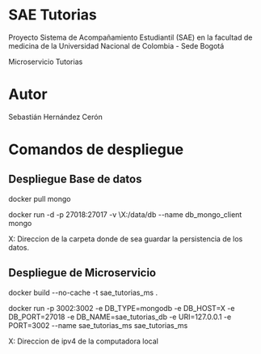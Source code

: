 # SAE Tutorias
Proyecto Sistema de Acompañamiento Estudiantil (SAE) en la facultad de medicina de la Universidad Nacional de Colombia - Sede Bogotá

Microservicio Tutorias

# Autor
Sebastián Hernández Cerón


# Comandos de despliegue

## Despliegue Base de datos
docker pull mongo

docker run -d -p 27018:27017 -v \X:/data/db --name db_mongo_client mongo

X: Direccion de la carpeta donde de sea guardar la persistencia de los datos.

## Despliegue de Microservicio
docker build --no-cache -t sae_tutorias_ms .

docker run -p 3002:3002 -e DB_TYPE=mongodb -e DB_HOST=X -e DB_PORT=27018 -e DB_NAME=sae_tutorias_db -e URI=127.0.0.1 -e PORT=3002 --name sae_tutorias_ms sae_tutorias_ms

X: Direccion de ipv4 de la computadora local
